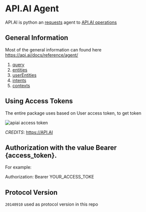 
# API.AI Agent

API.AI is python an [requests](http://docs.python-requests.org/en/master/) agent to [API.AI operations](https://api.ai/)

## General Information
Most of the general information can found here https://api.ai/docs/reference/agent/

1. [query](https://api.ai/docs/reference/agent/query)
2. [entities](https://api.ai/docs/reference/agent/entities)
3. [userEntities](https://api.ai/docs/reference/agent/userentities)
4. [intents](https://api.ai/docs/reference/agent/intents)
5. [contexts](https://api.ai/docs/reference/agent/contexts)

## Using Access Tokens

The entire package uses based on User access token, to get token

![apiai access token](https://api.ai/docs/images/references/api-reference/001-authentication.png)

*CREDITS*: https://API.AI

## Authorization with the value Bearer {access_token}.

For example:

Authorization: Bearer YOUR_ACCESS_TOKE

## Protocol Version

``20140910`` used as protocol version in this repo

